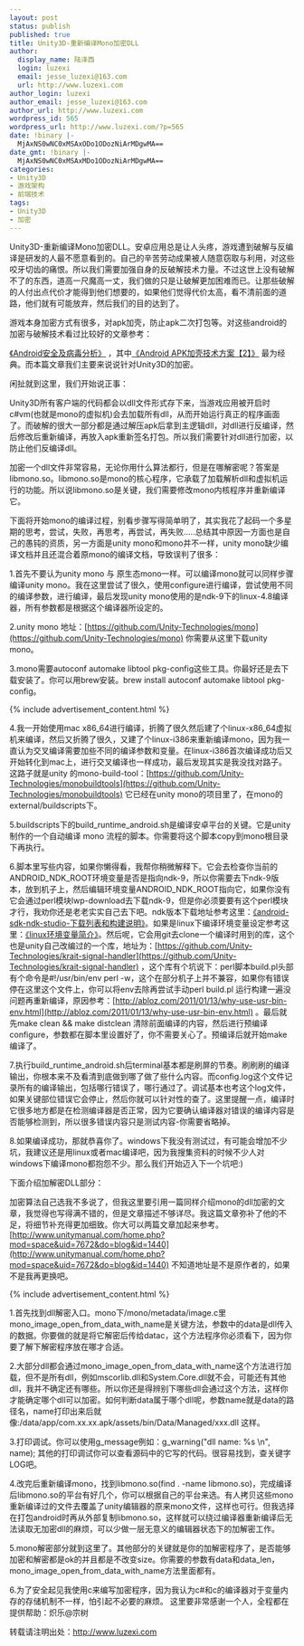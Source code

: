 ```yaml
---
layout: post
status: publish
published: true
title: Unity3D-重新编译Mono加密DLL
author:
  display_name: 陆泽西
  login: luzexi
  email: jesse_luzexi@163.com
  url: http://www.luzexi.com
author_login: luzexi
author_email: jesse_luzexi@163.com
author_url: http://www.luzexi.com
wordpress_id: 565
wordpress_url: http://www.luzexi.com/?p=565
date: !binary |-
  MjAxNS0wNC0xMSAxODo1ODozNiArMDgwMA==
date_gmt: !binary |-
  MjAxNS0wNC0xMSAxMDo1ODozNiArMDgwMA==
categories:
- Unity3D
- 游戏架构
- 前端技术
tags:
- Unity3D
- 加密
---
```

Unity3D-重新编译Mono加密DLL。安卓应用总是让人头疼，游戏遭到破解与反编译是研发的人最不愿意看到的。自己的辛苦劳动成果被人随意窃取与利用，对这些咬牙切齿的痛恨。所以我们需要加强自身的反破解技术力量。不过这世上没有破解不了的东西，道高一尺魔高一丈，我们做的只是让破解更加困难而已。让那些破解的人付出点代价才能得到他们想要的，如果他们觉得代价太高，看不清前面的道路，他们就有可能放弃，然后我们的目的达到了。

游戏本身加密方式有很多，对apk加壳，防止apk二次打包等。对这些android的加密与破解技术看过比较好的文章参考：

[《Android安全及病毒分析》](http://blog.csdn.net/column/details/security-android.html) ，其中[《Android APK加壳技术方案【2】》](http://blog.csdn.net/androidsecurity/article/details/8809542) 最为经典。而本篇文章我们主要来说说针对Unity3D的加密。

闲扯就到这里，我们开始说正事：

Unity3D所有客户端的代码都会以dll文件形式存下来，当游戏应用被开启时c#vm(也就是mono的虚拟机)会去加载所有dll，从而开始运行真正的程序画面了。而破解的很大一部分都是通过解压apk后拿到主逻辑dll，对dll进行反编译，然后修改后重新编译，再放入apk重新签名打包。所以我们需要针对dll进行加密，以防止他们反编译dll。

加密一个dll文件非常容易，无论你用什么算法都行，但是在哪解密呢？答案是libmono.so。libmono.so是mono的核心程序，它承载了加载解析dll和虚拟机运行的功能。所以说libmono.so是关键，我们需要修改mono内核程序并重新编译它。

下面将开始mono的编译过程，别看步骤写得简单明了，其实我花了起码一个多星期的思考，尝试，失败，再思考，再尝试，再失败.....总结其中原因一方面也是自己的愚钝的资质，另一方面是unity mono和mono并不一样，unity mono缺少编译文档并且还混合着原mono的编译文档，导致误判了很多：

1.首先不要认为unity mono 与 原生态mono一样。可以编译mono就可以同样步骤编译unity mono。我在这里尝试了很久，使用configure进行编译，尝试使用不同的编译参数，进行编译，最后发现unity mono使用的是ndk-9下的linux-4.8编译器，所有参数都是根据这个编译器所设定的。

2.unity mono 地址：[https://github.com/Unity-Technologies/mono](https://github.com/Unity-Technologies/mono) 你需要从这里下载unity mono。

3.mono需要autoconf automake libtool pkg-config这些工具。你最好还是去下载安装了。你可以用brew安装。brew install autoconf automake libtool pkg-config。

{% include advertisement_content.html %}

4.我一开始使用mac x86_64进行编译，折腾了很久然后建了个linux-x86_64虚拟机来编译，然后又折腾了很久，又建了个linux-i386来重新编译mono，因为我一直认为交叉编译需要加些不同的编译参数和变量。在linux-i386首次编译成功后又开始转化到mac上，进行交叉编译也一样成功，最后发现其实是我没找对路子。这路子就是unity 的mono-build-tool：[https://github.com/Unity-Technologies/monobuildtools](https://github.com/Unity-Technologies/monobuildtools) 它已经在unity mono的项目里了，在mono的external/buildscripts下。

5.buildscripts下的build_runtime_android.sh是编译安卓平台的关键。它是unity制作的一个自动编译 mono 流程的脚本。你需要将这个脚本copy到mono根目录下再执行。

6.脚本里写些内容，如果你懒得看，我帮你稍微解释下。它会去检查你当前的ANDROID_NDK_ROOT环境变量是否是指向ndk-9，所以你需要去下ndk-9版本，放到机子上，然后编辑环境变量ANDROID_NDK_ROOT指向它，如果你没有它会通过perl模块lwp-download去下载ndk-9，但是你必须要要有这个perl模块才行，我劝你还是老老实实自己去下吧。ndk版本下载地址参考这里：[《android-sdk-ndk-studio-下载列表和构建说明》](/前端技术/2015/04/06/Android-SDK-NDK-Studio-下载列表和构建说明.html)。如果是linux下编译环境变量设定参考这里：[《linux环境变量简介》](/后端技术/2015/04/07/linux环境变量简介.html)。然后呢，它会用git去clone一个编译时用到的库，这个也是unity自己改编过的一个库，地址为：[https://github.com/Unity-Technologies/krait-signal-handler](https://github.com/Unity-Technologies/krait-signal-handler) ，这个库有个坑说下：perl脚本build.pl头部有个命令是#!/usr/bin/env perl -w，这个在部分机子上并不兼容，如果你有错误停在这里这个文件上，你可以将env去除再尝试手动perl build.pl 运行构建一遍没问题再重新编译，原因参考：[http://abloz.com/2011/01/13/why-use-usr-bin-env.html](http://abloz.com/2011/01/13/why-use-usr-bin-env.html) 。最后就先make clean && make distclean 清除前面编译的内容，然后进行预编译configure，参数都在脚本里设置好了，你不需要关心了。预编译后就开始make编译了。

7.执行build_runtime_android.sh后terminal基本都是刷屏的节奏。刷刷刷的编译输出，你根本来不及看清到底做到哪了做了些什么内容。而config.log这个文件记录所有的编译输出，包括哪行错误了，哪行通过了。调试基本也考这个log文件，如果关键部位错误它会停止，然后你就可以针对性的查了。这里提醒一点，编译时它很多地方都是在检测编译器是否正常，因为它要确认编译器对错误的编译内容是否能够检测到，所以很多错误内容只是测试内容-你需要省略掉。

8.如果编译成功，那就恭喜你了。windows下我没有测试过，有可能会增加不少坑，我建议还是用linux或者mac编译吧，因为我搜集资料的时候不少人对windows下编译mono都抱怨不少。那么我们开始迈入下一个坑吧:)

下面介绍加解密DLL部分：

加密算法自己选我不多说了，但我这里要引用一篇同样介绍mono的dll加密的文章，我觉得也写得满不错的，但是文章描述不够详尽。我这篇文章弥补了他的不足，将细节补充得更加细致。你大可以两篇文章加起来参考。[http://www.unitymanual.com/home.php?mod=space&uid=7672&do=blog&id=1440](http://www.unitymanual.com/home.php?mod=space&uid=7672&do=blog&id=1440) 不知道地址是不是原作者的，如果不是我再更换吧。

{% include advertisement_content.html %}

1.首先找到dll解密入口。mono下/mono/metadata/image.c里mono_image_open_from_data_with_name是关键方法，参数中的data是dll传入的数据。你要做的就是将它解密后传给datac，这个方法程序你必须看下，因为你要了解下解密程序放在哪才合适。

2.大部分dll都会通过mono_image_open_from_data_with_name这个方法进行加载，但不是所有dll，例如mscorlib.dll和System.Core.dll就不会，可能还有其他dll，我并不确定还有哪些。所以你还是得辨别下哪些dll会通过这个方法，这样你才能确定哪个dll可以加密。如何判断data属于哪个dll呢，参数name就是data的路径名，name打印出来后就像:/data/app/com.xx.xx.apk/assets/bin/Data/Managed/xxx.dll 这样。

3.打印调试。你可以使用g_message例如：g_warning("dll name: %s \n", name); 其他的打印调试你可以查看源码中的它写的代码。很容易找到，查关键字LOG吧。

4.改完后重新编译mono，找到libmono.so(find . -name libmono.so)，完成编译后libmono.so的平台有好几个，你可以根据自己的平台来选。有人拷贝这些mono重新编译过的文件去覆盖了unity编辑器的原来mono文件，这样也可行。但我选择在打包android时再从外部复制libmono.so，这样就可以绕过编译器重新编译后无法读取无加密dll的麻烦，可以少做一层无意义的编辑器状态下的加解密工作。

5.mono解密部分就到这里了。其他部分的关键就是你的加解密程序了，是否能够加密和解密都是ok的并且都是不改变size。你需要的参数有data和data_len，mono_image_open_from_data_with_name方法里面都有。

6.为了安全起见我使用c来编写加密程序，因为我认为c#和c的编译器对于变量内存的存储机制不一样，怕引起不必要的麻烦。
这里要非常感谢一个人，全程都在提供帮助：炽乐@宗树

转载请注明出处：http://www.luzexi.com
